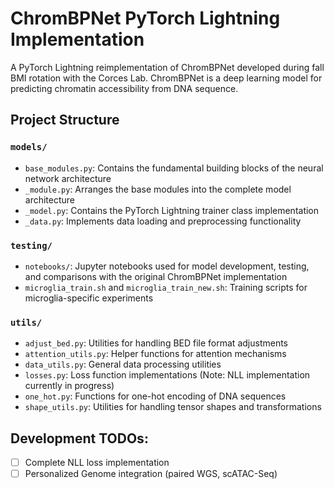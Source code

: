 # ChromBPNet PyTorch Lightning Implementation

A PyTorch Lightning reimplementation of ChromBPNet developed during fall BMI rotation with the Corces Lab. ChromBPNet is a deep learning model for predicting chromatin accessibility from DNA sequence.

## Project Structure

### `models/`
- `base_modules.py`: Contains the fundamental building blocks of the neural network architecture
- `_module.py`: Arranges the base modules into the complete model architecture
- `_model.py`: Contains the PyTorch Lightning trainer class implementation
- `_data.py`: Implements data loading and preprocessing functionality

### `testing/`
- `notebooks/`: Jupyter notebooks used for model development, testing, and comparisons with the original ChromBPNet implementation
- `microglia_train.sh` and `microglia_train_new.sh`: Training scripts for microglia-specific experiments

### `utils/`
- `adjust_bed.py`: Utilities for handling BED file format adjustments
- `attention_utils.py`: Helper functions for attention mechanisms
- `data_utils.py`: General data processing utilities
- `losses.py`: Loss function implementations (Note: NLL implementation currently in progress)
- `one_hot.py`: Functions for one-hot encoding of DNA sequences
- `shape_utils.py`: Utilities for handling tensor shapes and transformations


## Development TODOs:

- [ ] Complete NLL loss implementation
- [ ] Personalized Genome integration (paired WGS, scATAC-Seq)
